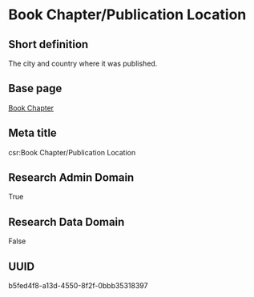 # Book Chapter/Publication Location
## Short definition
The city and country where it was published.
## Base page
[Book Chapter](https://github.com/EuroCRIS/CASRAI-Dictionairies/blob/main/Objects/Book%20Chapter.md)
## Meta title
csr:Book Chapter/Publication Location
## Research Admin Domain
True
## Research Data Domain
False
## UUID
b5fed4f8-a13d-4550-8f2f-0bbb35318397
